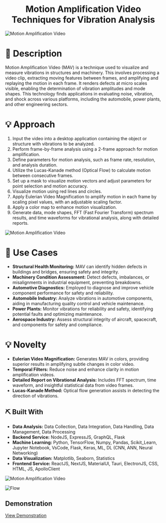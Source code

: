 <p align="center">
  <a href="" rel="noopener"></a>
</p>

<h1 align="center">Motion Amplification Video Techniques for Vibration Analysis</h1>

![Motion Amplification Video](https://github.com/vp-1234ms/SIH2023/assets/102847008/421bf306-46cb-4869-a285-32557d155ca5)

# 📝 Description <a name="description"></a>

Motion Amplification Video (MAV) is a technique used to visualize and measure vibrations in structures and machinery. This involves processing a video clip, extracting moving features between frames, and amplifying and replaying the motion in each frame. It renders defects at micro scales visible, enabling the determination of vibration amplitudes and mode shapes. This technology finds applications in evaluating noise, vibration, and shock across various platforms, including the automobile, power plants, and other engineering sectors.

# 💡 Approach <a name="approach"></a>

1. Input the video into a desktop application containing the object or structure with vibrations to be analyzed.
2. Perform frame-by-frame analysis using a 2-frame approach for motion amplification.
3. Define parameters for motion analysis, such as frame rate, resolution, and analysis duration.
4. Utilize the Lucas-Kanade method (Optical Flow) to calculate motion between consecutive frames.
5. Set up a mask to visualize motion vectors and adjust parameters for point selection and motion accuracy.
6. Visualize motion using red lines and circles.
7. Apply Eulerian Video Magnification to amplify motion in each frame by scaling pixel values, with an adjustable scaling factor.
8. Apply a color map to enhance motion visualization.
9. Generate data, mode shapes, FFT (Fast Fourier Transform) spectrum results, and time waveforms for vibrational analysis, along with detailed reports.

![Motion Amplification Video](https://github.com/vp-1234ms/SIH2023/assets/102847008/8685995d-a156-4e86-b75a-2ab273630e05)

# 📝 Use Cases <a name="use"></a>

- **Structural Health Monitoring:** MAV can identify hidden defects in buildings and bridges, ensuring safety and integrity.
- **Machinery Condition Assessment:** Detect defects, imbalances, or misalignments in industrial equipment, preventing breakdowns.
- **Automotive Diagnostics:** Employed to diagnose and improve vehicle component performance for safety and reliability.
- **Automobile Industry:** Analyze vibrations in automotive components, aiding in manufacturing quality control and vehicle maintenance.
- **Power Plants:** Monitor vibrations for reliability and safety, identifying potential faults and optimizing maintenance.
- **Aerospace Industry:** Assess structural integrity of aircraft, spacecraft, and components for safety and compliance.

# 💡 Novelty <a name="novelty"></a>

- **Eulerian Video Magnification:** Generates MAV in colors, providing superior results in amplifying subtle changes in color video.
- **Temporal Filters:** Reduce noise and enhance clarity in motion amplification videos.
- **Detailed Report on Vibrational Analysis:** Includes FFT spectrum, time waveform, and insightful statistical data from video frames.
- **Lucas-Kanade Method:** Optical flow generation assists in detecting the direction of vibrations.

## ⛏️ Built With <a name="tech_stack"></a>

- **Data Analysis:** Data Collection, Data Integration, Data Handling, Data Management, Data Processing
- **Backend Service:** NodeJS, ExpressJS, GraphQL, Flask
- **Machine Learning:** Python, TensorFlow, Numpy, Pandas, Scikit_Learn, Jupyter Notebook, VsCode, Flask, Keras, ML, DL (CNN, ANN, Neural Networking)
- **Data Visualization:** Matplotlib, Seaborn, Statistics
- **Frontend Service:** ReactJS, NextJS, MaterialUI, Tauri, ElectronJS, CSS, HTML, JS, ApolloClient

![Motion Amplification Video](https://github.com/vp-1234ms/SIH2023/assets/102847008/52330a3e-c2cd-48db-9bca-1090c2f97cc3)

![Flow](https://github.com/vp-1234ms/SIH2023/assets/102847008/c3c043d1-0e81-46dd-8d87-d54e4ffde545)

## Demonstration
[View Demonstration](https://github.com/vp-1234ms/SIH2023/assets/102847008/ae5fca94-d9d8-4003-ac83-76b313294f65)
